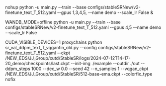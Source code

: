 nohup python -u main.py --train --base configs/stableSRNew/v2-finetune_text_T_512.yaml --gpus 1,3,4,5, --name demo --scale_lr False &


WANDB_MODE=offline python -u main.py --train --base configs/stableSRNew/v2-finetune_text_T_512.yaml --gpus 4,5 --name demo --scale_lr False

CUDA_VISIBLE_DEVICES=1 proxychains python sr_val_ddpm_text_T_vqganfin_old.py --config configs/stableSRNew/v2-finetune_text_T_512.yaml --ckpt /NEW_EDS/JJ_Group/xutd/StableSR/logs/2024-07-12T14-17-20_demo/checkpoints/last.ckpt --init-img ./example --outdir ./out --ddpm_steps 1000 --dec_w 0.0 --seed 42 --n_samples 1 --vqgan_ckpt /NEW_EDS/JJ_Group/xutd/StableSR/512-base-ema.ckpt --colorfix_type nofix